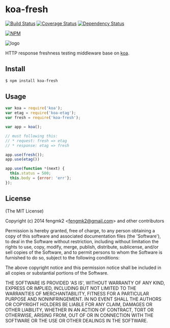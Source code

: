 koa-fresh
=======

[![Build Status](https://secure.travis-ci.org/fengmk2/koa-fresh.png)](http://travis-ci.org/fengmk2/koa-fresh) [![Coverage Status](https://coveralls.io/repos/fengmk2/koa-fresh/badge.png)](https://coveralls.io/r/fengmk2/koa-fresh) [![Dependency Status](https://gemnasium.com/fengmk2/koa-fresh.png)](https://gemnasium.com/fengmk2/koa-fresh)

[![NPM](https://nodei.co/npm/koa-fresh.png?downloads=true&stars=true)](https://nodei.co/npm/koa-fresh/)

![logo](https://raw.github.com/fengmk2/koa-fresh/master/logo.png)

HTTP response freshness testing middleware base on [koa](http://koajs.com).

## Install

```bash
$ npm install koa-fresh
```

## Usage

```js
var koa = require('koa');
var etag = require('koa-etag');
var fresh = require('koa-fresh');

var app = koa();

// must following this:
// * request: fresh => etag
// * response: etag => fresh

app.use(fresh());
app.use(etag())

app.use(function *(next) {
  this.status = 500;
  this.body = {error: 'err'};
});
```

## License

(The MIT License)

Copyright (c) 2014 fengmk2 &lt;fengmk2@gmail.com&gt; and other contributors

Permission is hereby granted, free of charge, to any person obtaining
a copy of this software and associated documentation files (the
'Software'), to deal in the Software without restriction, including
without limitation the rights to use, copy, modify, merge, publish,
distribute, sublicense, and/or sell copies of the Software, and to
permit persons to whom the Software is furnished to do so, subject to
the following conditions:

The above copyright notice and this permission notice shall be
included in all copies or substantial portions of the Software.

THE SOFTWARE IS PROVIDED 'AS IS', WITHOUT WARRANTY OF ANY KIND,
EXPRESS OR IMPLIED, INCLUDING BUT NOT LIMITED TO THE WARRANTIES OF
MERCHANTABILITY, FITNESS FOR A PARTICULAR PURPOSE AND NONINFRINGEMENT.
IN NO EVENT SHALL THE AUTHORS OR COPYRIGHT HOLDERS BE LIABLE FOR ANY
CLAIM, DAMAGES OR OTHER LIABILITY, WHETHER IN AN ACTION OF CONTRACT,
TORT OR OTHERWISE, ARISING FROM, OUT OF OR IN CONNECTION WITH THE
SOFTWARE OR THE USE OR OTHER DEALINGS IN THE SOFTWARE.
